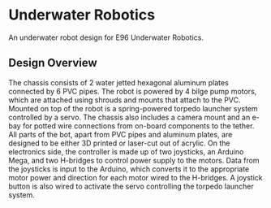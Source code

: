 # Underwater Robotics
An underwater robot design for E96 Underwater Robotics.
## Design Overview
The chassis consists of 2 water jetted hexagonal aluminum plates connected by 6 PVC pipes. The robot is powered by 4 bilge pump motors, which are attached using shrouds and mounts that attach to the PVC. Mounted on top of the robot is a spring-powered torpedo launcher system controlled by a servo. The chassis also includes a camera mount and an e-bay for potted wire connections from on-board components to the tether. All parts of the bot, apart from PVC pipes and aluminum plates, are designed to be either 3D printed or laser-cut out of acrylic. On the electronics side, the controller is made up of two joysticks, an Arduino Mega, and two H-bridges to control power supply to the motors. Data from the joysticks is input to the Arduino, which converts it to the appropriate motor power and direction for each motor wired to the H-bridges. A joystick button is also wired to activate the servo controlling the torpedo launcher system.
